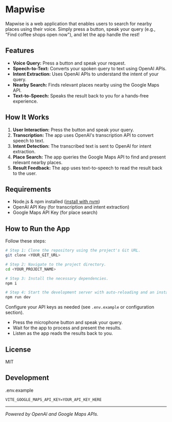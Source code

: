 # Mapwise

Mapwise is a web application that enables users to search for nearby places using their voice. Simply press a button, speak your query (e.g., "Find coffee shops open now"), and let the app handle the rest!

## Features
- **Voice Query:** Press a button and speak your request.
- **Speech-to-Text:** Converts your spoken query to text using OpenAI APIs.
- **Intent Extraction:** Uses OpenAI APIs to understand the intent of your query.
- **Nearby Search:** Finds relevant places nearby using the Google Maps API.
- **Text-to-Speech:** Speaks the result back to you for a hands-free experience.

## How It Works
1. **User Interaction:** Press the button and speak your query.
2. **Transcription:** The app uses OpenAI's transcription API to convert speech to text.
3. **Intent Detection:** The transcribed text is sent to OpenAI for intent extraction.
4. **Place Search:** The app queries the Google Maps API to find and present relevant nearby places.
5. **Result Feedback:** The app uses text-to-speech to read the result back to the user.

## Requirements
- Node.js & npm installed ([install with nvm](https://github.com/nvm-sh/nvm#installing-and-updating))
- OpenAI API Key (for transcription and intent extraction)
- Google Maps API Key (for place search)

## How to Run the App

Follow these steps:

```sh
# Step 1: Clone the repository using the project's Git URL.
git clone <YOUR_GIT_URL>

# Step 2: Navigate to the project directory.
cd <YOUR_PROJECT_NAME>

# Step 3: Install the necessary dependencies.
npm i

# Step 4: Start the development server with auto-reloading and an instant preview.
npm run dev
```

Configure your API keys as needed (see `.env.example` or configuration section).
- Press the microphone button and speak your query.
- Wait for the app to process and present the results.
- Listen as the app reads the results back to you.

## License
MIT

## Development
.env.example
```
VITE_GOOGLE_MAPS_API_KEY=YOUR_API_KEY_HERE
```
---

*Powered by OpenAI and Google Maps APIs.*
